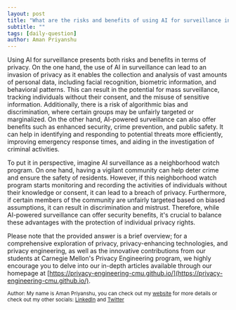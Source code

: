 ```yaml
---
layout: post
title: "What are the risks and benefits of using AI for surveillance in terms of privacy?"
subtitle: ""
tags: [daily-question]
author: Aman Priyanshu
---
```


Using AI for surveillance presents both risks and benefits in terms of privacy. On the one hand, the use of AI in surveillance can lead to an invasion of privacy as it enables the collection and analysis of vast amounts of personal data, including facial recognition, biometric information, and behavioral patterns. This can result in the potential for mass surveillance, tracking individuals without their consent, and the misuse of sensitive information. Additionally, there is a risk of algorithmic bias and discrimination, where certain groups may be unfairly targeted or marginalized. On the other hand, AI-powered surveillance can also offer benefits such as enhanced security, crime prevention, and public safety. It can help in identifying and responding to potential threats more efficiently, improving emergency response times, and aiding in the investigation of criminal activities.

To put it in perspective, imagine AI surveillance as a neighborhood watch program. On one hand, having a vigilant community can help deter crime and ensure the safety of residents. However, if this neighborhood watch program starts monitoring and recording the activities of individuals without their knowledge or consent, it can lead to a breach of privacy. Furthermore, if certain members of the community are unfairly targeted based on biased assumptions, it can result in discrimination and mistrust. Therefore, while AI-powered surveillance can offer security benefits, it's crucial to balance these advantages with the protection of individual privacy rights.

Please note that the provided answer is a brief overview; for a comprehensive exploration of privacy, privacy-enhancing technologies, and privacy engineering, as well as the innovative contributions from our students at Carnegie Mellon's Privacy Engineering program, we highly encourage you to delve into our in-depth articles available through our homepage at [https://privacy-engineering-cmu.github.io/](https://privacy-engineering-cmu.github.io/).

<small>Author: My name is Aman Priyanshu, you can check out my [website](https://amanpriyanshu.github.io/) for more details or check out my other socials: [LinkedIn](https://www.linkedin.com/in/aman-priyanshu/) and [Twitter](https://twitter.com/AmanPriyanshu6)</small>
